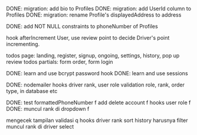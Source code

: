 DONE: migration: add bio to Profiles
DONE: migration: add UserId column to Profiles
DONE: migration: rename Profile's displayedAddress to address

DONE: add NOT NULL constraints to phoneNumber of Profiles

hook afterIncrement User, use review point to decide Driver's point incrementing.

todos page: landing, register, signup, ongoing, settings, history, pop up review
todos partials: form order, form login

DONE: learn and use bcrypt password hook
DONE: learn and use sessions

DONE: nodemailer
hooks driver rank, user role
validation role, rank, order type, in database etc





DONE: test formattedPhoneNumber f
add delete account f
hooks user role f
DONE: muncul rank di dropdown f

mengecek tampilan validasi q
hooks driver rank
sort history harusnya filter
muncul rank di driver select
